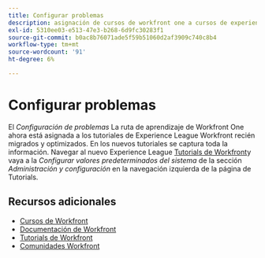 ```yaml
---
title: Configurar problemas
description: asignación de cursos de workfront one a cursos de experience league
exl-id: 5310ee03-e513-47e3-b268-6d9fc30283f1
source-git-commit: b0ac8b76071ade5f59b51060d2af3909c740c8b4
workflow-type: tm+mt
source-wordcount: '91'
ht-degree: 6%

---
```


# Configurar problemas

El *Configuración de problemas* La ruta de aprendizaje de Workfront One ahora está asignada a los tutoriales de Experience League Workfront recién migrados y optimizados. En los nuevos tutoriales se captura toda la información. Navegar al nuevo Experience League [Tutorials de Workfront](https://experienceleague.adobe.com/docs/workfront-learn/tutorials-workfront/home.html)y vaya a la *Configurar valores predeterminados del sistema* de la sección *Administración y configuración* en la navegación izquierda de la página de Tutorials.

## Recursos adicionales

* [Cursos de Workfront](https://experienceleague.adobe.com/?lang=en&amp;Solution=Workfront#courses)
* [Documentación de Workfront](https://experienceleague.adobe.com/docs/workfront.html)
* [Tutorials de Workfront](https://experienceleague.adobe.com/docs/workfront-learn/tutorials-workfront/home.html)
* [Comunidades Workfront](https://experienceleaguecommunities.adobe.com/t5/workfront/ct-p/workfront)
